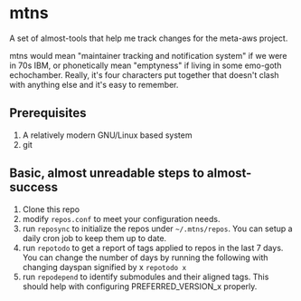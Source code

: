 # mtns

A set of almost-tools that help me track changes for the meta-aws project.

mtns would mean "maintainer tracking and notification system" if we were in 70s IBM, or phonetically mean "emptyness" if living in some emo-goth echochamber.  Really, it's four characters put together that doesn't clash with anything else and it's easy to remember.


## Prerequisites

1. A relatively modern GNU/Linux based system
2. git

## Basic, almost unreadable steps to almost-success

1. Clone this repo
2. modify `repos.conf` to meet your configuration needs.
3. run `reposync` to initialize the repos under `~/.mtns/repos`. You can setup a daily cron job to keep them up to date.
4. run `repotodo` to get a report of tags applied to repos in the last 7 days.  You can change the number of days by running the following with changing dayspan signified by x `repotodo x`
5. run `repodepend` to identify submodules and their aligned tags. This should help with configuring PREFERRED_VERSION_x properly.

